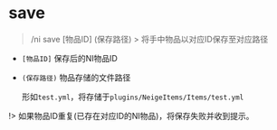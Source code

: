 # save

> /ni save [物品ID] (保存路径) > 将手中物品以对应ID保存至对应路径

* `[物品ID]` 保存后的NI物品ID
* `(保存路径)` 物品存储的文件路径

  形如`test.yml`，将存储于`plugins/NeigeItems/Items/test.yml`

!> 如果物品ID重复(已存在对应ID的NI物品)，将保存失败并收到提示。
